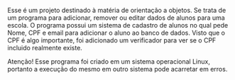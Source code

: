 Esse é um projeto destinado à matéria de orientação a objetos. Se trata de um programa para adicionar, remover ou editar dados de alunos para uma escola.
O programa possui um sistema de cadastro de alunos no qual pede Nome, CPF e email para adicionar o aluno ao banco de dados. Visto que o CPF é algo importante, foi adicionado um verificador para ver se o CPF incluido realmente existe.

Atenção! Esse programa foi criado em um sistema operacional Linux, portanto a execução do mesmo em outro sistema pode acarretar em erros.
